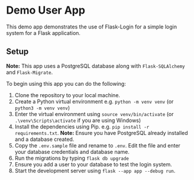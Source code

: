 # Demo User App
This demo app demonstrates the use of Flask-Login for a simple login system for a Flask application.

## Setup
**Note:** This app uses a PostgreSQL database along with `Flask-SQLAlchemy` and `Flask-Migrate`.

To begin using this app you can do the following:

1. Clone the repository to your local machine.
2. Create a Python virtual environment e.g. `python -m venv venv` (or `python3 -m venv venv`)
3. Enter the virtual environment using `source venv/bin/activate` (or `.\venv\Scripts\activate` if you are using Windows)
4. Install the dependencies using Pip. e.g. `pip install -r requirements.txt`. __Note:__ Ensure you have PostgreSQL already installed and a database created.
5. Copy the `.env.sample` file and rename to `.env`. Edit the file and enter your database credentials and database name.
6. Run the migrations by typing `flask db upgrade`
7. Ensure you add a user to your database to test the login system.
8. Start the development server using `flask --app app --debug run`.
